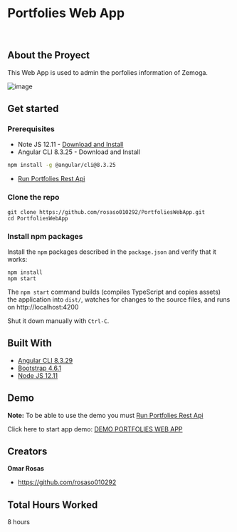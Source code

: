 <p align="center">
  <h1>Portfolies Web App</h1>
</p>
<br />

## About the Proyect

This Web App is used to admin the porfolies information of Zemoga.

![image](https://user-images.githubusercontent.com/15036089/157523545-552658dd-6b9e-400c-952b-827a8dfb6be9.png)

## Get started

### Prerequisites

* Note JS 12.11 - [Download and Install](https://nodejs.org/en/download/releases/)
* Angular CLI 8.3.25 - Download and Install

```bash
npm install -g @angular/cli@8.3.25
```

* [Run Portfolies Rest Api](https://github.com/rosaso010292/PortfoliesRestApi/blob/master/README.md)

### Clone the repo

```shell
git clone https://github.com/rosaso010292/PortfoliesWebApp.git
cd PortfoliesWebApp
```

### Install npm packages

Install the `npm` packages described in the `package.json` and verify that it works:

```shell
npm install
npm start
```

The `npm start` command builds (compiles TypeScript and copies assets) the application into `dist/`, watches for changes to the source files, and runs on http://localhost:4200

Shut it down manually with `Ctrl-C`.

## Built With

* [Angular CLI 8.3.29](https://angular.io/)
* [Bootstrap 4.6.1](https://getbootstrap.com)
* [Node JS 12.11](https://nodejs.org/en/)

## Demo

**Note:** To be able to use the demo you must [Run Portfolies Rest Api](https://github.com/rosaso010292/PortfoliesRestApi/blob/master/README.md)

Click here to start app demo: <a href="https://rosaso010292.github.io/PortfoliesWebApp/">DEMO PORTFOLIES WEB APP</a>

## Creators

**Omar Rosas**

- <https://github.com/rosaso010292>

## Total Hours Worked

8 hours
